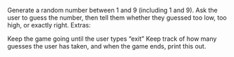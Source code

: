Generate a random number between 1 and 9 (including 1 and 9). Ask the user to guess the number, then tell them whether they guessed too low, too high, or exactly right. 
Extras:

Keep the game going until the user types “exit”
Keep track of how many guesses the user has taken, and when the game ends, print this out.